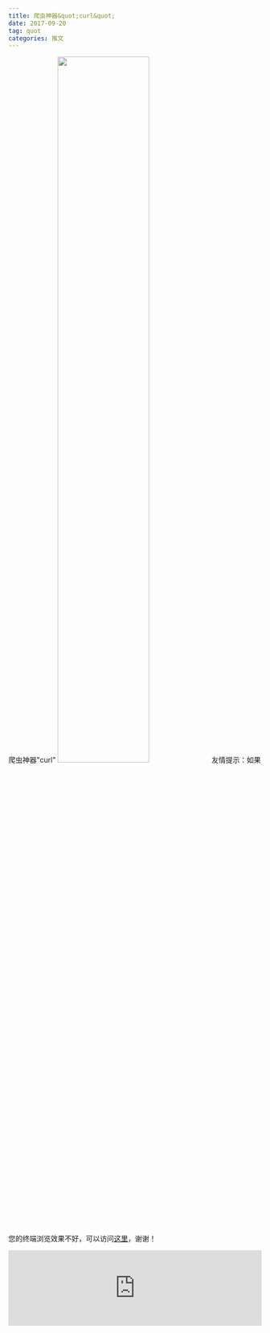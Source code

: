 ```yaml
---
title: 爬虫神器&quot;curl&quot;
date: 2017-09-20
tag: quot
categories: 推文
---
```

爬虫神器&quot;curl&quot;
<img src="http://mmbiz.qpic.cn/mmbiz_jpg/ACviaWTBFxhZ0vJE9OFxg2D2DbxiaVkuFdL8ZYLEuHO2mfql2r7EvqSj7txDCdfzNw8oFgYGf2ZmKZELj3kTouPQ/0?wx_fmt.jpeg" style="width: 60%; height: auto;"/><!--more-->
友情提示：如果您的终端浏览效果不好，可以访问[这里](https://stata-club.github.io/stata_article/2017-09-20.html)，谢谢！
<iframe src="https://stata-club.github.io/stata_article/2017-09-20.html" id="iframepage" frameborder="0" scrolling="no" marginheight="0" marginwidth="0" width="100%" onLoad="iFrameHeight()"></iframe>
<script type="text/javascript" language="javascript">
function iFrameHeight() {
var ifm= document.getElementById("iframepage");
var subWeb = document.frames ? document.frames["iframepage"].document : ifm.contentDocument;   
if(ifm != null && subWeb != null) {
 ifm.height = subWeb.body.scrollHeight;
} 
} 
</script> 